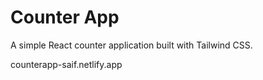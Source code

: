 # Counter App

A simple React counter application built with Tailwind CSS.


counterapp-saif.netlify.app
